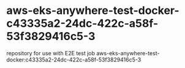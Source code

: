 # aws-eks-anywhere-test-docker-c43335a2-24dc-422c-a58f-53f3829416c5-3
repository for use with E2E test job aws-eks-anywhere-test-docker:c43335a2-24dc-422c-a58f-53f3829416c5-3
